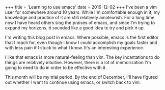 +++
title = 'Learning to use emacs'
date = 2019-12-02
+++
I've been a vim user for somewhere around 10 years. While I'm comfortable
enough in it, my knowledge and practice of it are still relatively amateurish.
For a long time now I have heard others sing the praises of emacs, and
since I'm trying to expand my horizons, it sounded like a good idea to
try and pick it up.

I'm writing this blog post in emacs. Where possible, emacs is the first
editor that I reach for, even though I know I could accomplish my goals
faster and with less pain if I stuck to what I know. It's an interesting
experience.

I like that emacs is more natural-feeling than vim. The key incantations to
do things are relatively intuitive. However, there is a lot of memorization
I'm going to need to do in order to be effective with it.

This month will be my trial period. By the end of December, I'll have figured
out whether I want to continue using emacs, or switch back to vim.